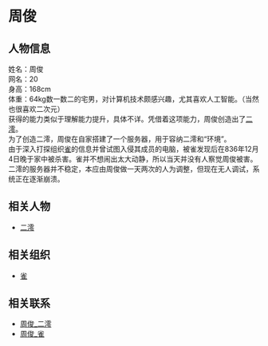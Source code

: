 # 周俊

## 人物信息
姓名：周俊  
网名：20  
身高：168cm  
体重：64kg数一数二的宅男，对计算机技术颇感兴趣，尤其喜欢人工智能。（当然也很喜欢二次元）  
获得的能力类似于理解能力提升，具体不详。凭借着这项能力，周俊创造出了[二澪](./二澪.md)。  
为了创造二澪，周俊在自家搭建了一个服务器，用于容纳二澪和“环境”。  
由于深入打探组织[雀](../组织/雀.md)的信息并曾试图入侵其成员的电脑，被雀发现后在836年12月4日晚于家中被杀害。雀并不想闹出太大动静，所以当天并没有人察觉周俊被害。二澪的服务器并不稳定，本应由周俊做一天两次的人为调整，但现在无人调试，系统正在逐渐崩溃。  

## 相关人物
* [二澪](./二澪.md)

## 相关组织
* [雀](../组织/雀.md)

## 相关联系
* [周俊_二澪](../关系/周俊_二澪.md)
* [周俊_雀](../关系/周俊_雀.md)

